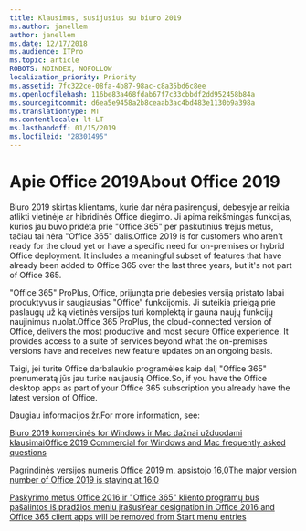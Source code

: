 ```yaml
---
title: Klausimus, susijusius su biuro 2019
ms.author: janellem
author: janellem
ms.date: 12/17/2018
ms.audience: ITPro
ms.topic: article
ROBOTS: NOINDEX, NOFOLLOW
localization_priority: Priority
ms.assetid: 7fc322ce-08fa-4b87-98ac-c8a35bd6c8ee
ms.openlocfilehash: 116be83a468fdab67f7c33cbbdf2dd952458b84a
ms.sourcegitcommit: d6ea5e9458a2b8ceaab3ac4bd483e1130b9a398a
ms.translationtype: MT
ms.contentlocale: lt-LT
ms.lasthandoff: 01/15/2019
ms.locfileid: "28301495"
---
```

# <a name="about-office-2019"></a><span data-ttu-id="5b9b6-102">Apie Office 2019</span><span class="sxs-lookup"><span data-stu-id="5b9b6-102">About Office 2019</span></span>

<span data-ttu-id="5b9b6-p101">Biuro 2019 skirtas klientams, kurie dar nėra pasirengusi, debesyje ar reikia atlikti vietinėje ar hibridinės Office diegimo. Ji apima reikšmingas funkcijas, kurios jau buvo pridėta prie "Office 365" per paskutinius trejus metus, tačiau tai nėra "Office 365" dalis.</span><span class="sxs-lookup"><span data-stu-id="5b9b6-p101">Office 2019 is for customers who aren't ready for the cloud yet or have a specific need for on-premises or hybrid Office deployment. It includes a meaningful subset of features that have already been added to Office 365 over the last three years, but it's not part of Office 365.</span></span>
  
<span data-ttu-id="5b9b6-p102">"Office 365" ProPlus, Office, prijungta prie debesies versiją pristato labai produktyvus ir saugiausias "Office" funkcijomis. Ji suteikia prieigą prie paslaugų už ką vietinės versijos turi komplektą ir gauna naujų funkcijų naujinimus nuolat.</span><span class="sxs-lookup"><span data-stu-id="5b9b6-p102">Office 365 ProPlus, the cloud-connected version of Office, delivers the most productive and most secure Office experience. It provides access to a suite of services beyond what the on-premises versions have and receives new feature updates on an ongoing basis.</span></span>
  
<span data-ttu-id="5b9b6-107">Taigi, jei turite Office darbalaukio programėles kaip dalį "Office 365" prenumeratą jūs jau turite naujausią Office.</span><span class="sxs-lookup"><span data-stu-id="5b9b6-107">So, if you have the Office desktop apps as part of your Office 365 subscription you already have the latest version of Office.</span></span>
  
<span data-ttu-id="5b9b6-108">Daugiau informacijos žr.</span><span class="sxs-lookup"><span data-stu-id="5b9b6-108">For more information, see:</span></span>
  
[<span data-ttu-id="5b9b6-109">Biuro 2019 komercinės for Windows ir Mac dažnai užduodami klausimai</span><span class="sxs-lookup"><span data-stu-id="5b9b6-109">Office 2019 Commercial for Windows and Mac frequently asked questions</span></span>](https://support.microsoft.com/help/4133312)
  
[<span data-ttu-id="5b9b6-110">Pagrindinės versijos numeris Office 2019 m. apsistojo 16,0</span><span class="sxs-lookup"><span data-stu-id="5b9b6-110">The major version number of Office 2019 is staying at 16.0</span></span>](https://docs.microsoft.com/deployoffice/office2019/overview)
  
[<span data-ttu-id="5b9b6-111">Paskyrimo metus Office 2016 ir "Office 365" kliento programų bus pašalintos iš pradžios meniu įrašus</span><span class="sxs-lookup"><span data-stu-id="5b9b6-111">Year designation in Office 2016 and Office 365 client apps will be removed from Start menu entries</span></span>](https://support.office.com/article/8fe5e052-76d2-49de-af30-2e84ed3da907.aspx)
  

